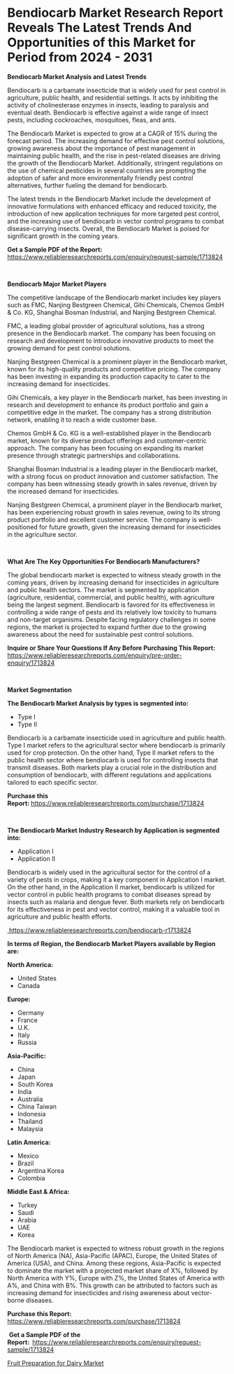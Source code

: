 <p><h1>Bendiocarb Market Research Report Reveals The Latest Trends And Opportunities of this Market for Period from 2024 - 2031</h1></p><p><strong>Bendiocarb Market Analysis and Latest Trends</strong></p>
<p><p>Bendiocarb is a carbamate insecticide that is widely used for pest control in agriculture, public health, and residential settings. It acts by inhibiting the activity of cholinesterase enzymes in insects, leading to paralysis and eventual death. Bendiocarb is effective against a wide range of insect pests, including cockroaches, mosquitoes, fleas, and ants.</p><p>The Bendiocarb Market is expected to grow at a CAGR of 15% during the forecast period. The increasing demand for effective pest control solutions, growing awareness about the importance of pest management in maintaining public health, and the rise in pest-related diseases are driving the growth of the Bendiocarb Market. Additionally, stringent regulations on the use of chemical pesticides in several countries are prompting the adoption of safer and more environmentally friendly pest control alternatives, further fueling the demand for bendiocarb.</p><p>The latest trends in the Bendiocarb Market include the development of innovative formulations with enhanced efficacy and reduced toxicity, the introduction of new application techniques for more targeted pest control, and the increasing use of bendiocarb in vector control programs to combat disease-carrying insects. Overall, the Bendiocarb Market is poised for significant growth in the coming years.</p></p>
<p><strong>Get a Sample PDF of the Report:&nbsp;</strong> <a href="https://www.reliableresearchreports.com/enquiry/request-sample/1713824">https://www.reliableresearchreports.com/enquiry/request-sample/1713824</a></p>
<p>&nbsp;</p>
<p><strong>Bendiocarb Major Market Players</strong></p>
<p><p>The competitive landscape of the Bendiocarb market includes key players such as FMC, Nanjing Bestgreen Chemical, Gihi Chemicals, Chemos GmbH & Co. KG, Shanghai Bosman Industrial, and Nanjing Bestgreen Chemical.</p><p>FMC, a leading global provider of agricultural solutions, has a strong presence in the Bendiocarb market. The company has been focusing on research and development to introduce innovative products to meet the growing demand for pest control solutions.</p><p>Nanjing Bestgreen Chemical is a prominent player in the Bendiocarb market, known for its high-quality products and competitive pricing. The company has been investing in expanding its production capacity to cater to the increasing demand for insecticides.</p><p>Gihi Chemicals, a key player in the Bendiocarb market, has been investing in research and development to enhance its product portfolio and gain a competitive edge in the market. The company has a strong distribution network, enabling it to reach a wide customer base.</p><p>Chemos GmbH & Co. KG is a well-established player in the Bendiocarb market, known for its diverse product offerings and customer-centric approach. The company has been focusing on expanding its market presence through strategic partnerships and collaborations.</p><p>Shanghai Bosman Industrial is a leading player in the Bendiocarb market, with a strong focus on product innovation and customer satisfaction. The company has been witnessing steady growth in sales revenue, driven by the increased demand for insecticides.</p><p>Nanjing Bestgreen Chemical, a prominent player in the Bendiocarb market, has been experiencing robust growth in sales revenue, owing to its strong product portfolio and excellent customer service. The company is well-positioned for future growth, given the increasing demand for insecticides in the agriculture sector.</p></p>
<p>&nbsp;</p>
<p><strong>What Are The Key Opportunities For Bendiocarb Manufacturers?</strong></p>
<p><p>The global bendiocarb market is expected to witness steady growth in the coming years, driven by increasing demand for insecticides in agriculture and public health sectors. The market is segmented by application (agriculture, residential, commercial, and public health), with agriculture being the largest segment. Bendiocarb is favored for its effectiveness in controlling a wide range of pests and its relatively low toxicity to humans and non-target organisms. Despite facing regulatory challenges in some regions, the market is projected to expand further due to the growing awareness about the need for sustainable pest control solutions.</p></p>
<p><strong>Inquire or Share Your Questions If Any Before Purchasing This Report:</strong> <a href="https://www.reliableresearchreports.com/enquiry/pre-order-enquiry/1713824">https://www.reliableresearchreports.com/enquiry/pre-order-enquiry/1713824</a></p>
<p>&nbsp;</p>
<p><strong>Market Segmentation</strong></p>
<p><strong>The Bendiocarb Market Analysis by types is segmented into:</strong></p>
<p><ul><li>Type I</li><li>Type II</li></ul></p>
<p><p>Bendiocarb is a carbamate insecticide used in agriculture and public health. Type I market refers to the agricultural sector where bendiocarb is primarily used for crop protection. On the other hand, Type II market refers to the public health sector where bendiocarb is used for controlling insects that transmit diseases. Both markets play a crucial role in the distribution and consumption of bendiocarb, with different regulations and applications tailored to each specific sector.</p></p>
<p><strong>Purchase this Report:&nbsp;</strong><a href="https://www.reliableresearchreports.com/purchase/1713824">https://www.reliableresearchreports.com/purchase/1713824</a></p>
<p>&nbsp;</p>
<p><strong>The Bendiocarb Market Industry Research by Application is segmented into:</strong></p>
<p><ul><li>Application I</li><li>Application II</li></ul></p>
<p><p>Bendiocarb is widely used in the agricultural sector for the control of a variety of pests in crops, making it a key component in Application I market. On the other hand, in the Application II market, bendiocarb is utilized for vector control in public health programs to combat diseases spread by insects such as malaria and dengue fever. Both markets rely on bendiocarb for its effectiveness in pest and vector control, making it a valuable tool in agriculture and public health efforts.</p></p>
<p><a href="https://www.reliableresearchreports.com/bendiocarb-r1713824">&nbsp;https://www.reliableresearchreports.com/bendiocarb-r1713824</a></p>
<p><strong>In terms of Region, the Bendiocarb Market Players available by Region are:</strong></p>
<p>
    <p> <strong> North America: </strong>
        <ul>
            <li>United States</li>
            <li>Canada</li>
        </ul>
        </p> 
    <p> <strong> Europe: </strong>
        <ul>
            <li>Germany</li>
            <li>France</li>
            <li>U.K.</li>
            <li>Italy</li>
            <li>Russia</li>
        </ul>
        </p> 
    <p> <strong> Asia-Pacific: </strong>
        <ul>
            <li>China</li>
            <li>Japan</li>
            <li>South Korea</li>
            <li>India</li>
            <li>Australia</li>
            <li>China Taiwan</li>
            <li>Indonesia</li>
            <li>Thailand</li>
            <li>Malaysia</li>
        </ul>
        </p> 
    <p> <strong> Latin America: </strong>
        <ul>
            <li>Mexico</li>
            <li>Brazil</li>
            <li>Argentina Korea</li>
            <li>Colombia</li>
        </ul>
        </p> 
    <p> <strong> Middle East & Africa: </strong>
        <ul>
            <li>Turkey</li>
            <li>Saudi</li>
            <li>Arabia</li>
            <li>UAE</li>
            <li>Korea</li>
        </ul>
    </p>
    </p>
<p><p>The Bendiocarb market is expected to witness robust growth in the regions of North America (NA), Asia-Pacific (APAC), Europe, the United States of America (USA), and China. Among these regions, Asia-Pacific is expected to dominate the market with a projected market share of X%, followed by North America with Y%, Europe with Z%, the United States of America with A%, and China with B%. This growth can be attributed to factors such as increasing demand for insecticides and rising awareness about vector-borne diseases.</p></p>
<p><strong>Purchase this Report: </strong><a href="https://www.reliableresearchreports.com/purchase/1713824">https://www.reliableresearchreports.com/purchase/1713824</a></p>
<p>&nbsp;<strong>Get a Sample PDF of the Report:&nbsp;&nbsp;</strong><a href="https://www.reliableresearchreports.com/enquiry/request-sample/1713824">https://www.reliableresearchreports.com/enquiry/request-sample/1713824</a></p>
<p><strong></strong></p>
<p><p><a href="https://issuu.com/reportprime-2/docs/fruit-preparation-for-dairy-market-size-2030.pptx">Fruit Preparation for Dairy Market</a></p></p>